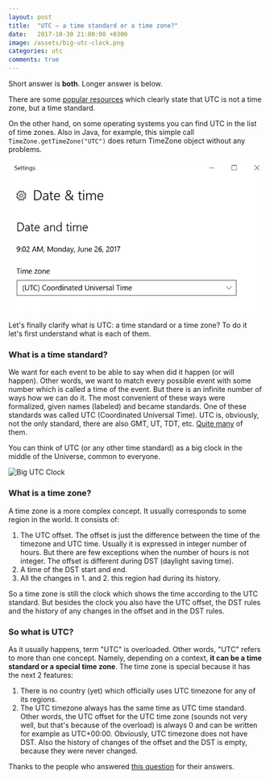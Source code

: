 ```yaml
---
layout: post
title:  "UTC — a time standard or a time zone?"
date:   2017-10-30 21:00:00 +0300
image: /assets/big-utc-clock.png
categories: utc
comments: true
---
```


Short answer is **both**. Longer answer is below.

There are some [popular resources](https://www.timeanddate.com/time/gmt-utc-time.html) which clearly state that UTC is not a time zone, but a time standard.

On the other hand, on some operating systems you can find UTC in the list of time zones. Also in Java, for example, this simple call `TimeZone.getTimeZone("UTC")` does return TimeZone object without any problems.

<img alt="UTC as time zone in Windows" src="/assets/utc-as-time-zone-in-windows.png" height="300">

Let's finally clarify what is UTC: a time standard or a time zone? To do it let's first understand what is each of them.

### What is a time standard?

We want for each event to be able to say when did it happen (or will happen). Other words, we want to match every possible event with some number which is called a time of the event. But there is an infinite number of ways how we can do it. The most convenient of these ways were formalized, given names (labeled) and became standards. One of these standards was called UTC (Coordinated Universal Time). UTC is, obviously, not the only standard, there are also GMT, UT, TDT, etc. [Quite many](https://en.wikipedia.org/wiki/Time_standard) of them.

You can think of UTC (or any other time standard) as a big clock in the middle of the Universe, common to everyone.

<img alt="Big UTC Clock" src="{{ page.image }}" height="300">

### What is a time zone?

A time zone is a more complex concept. It usually corresponds to some region in the world. It consists of:

1. The UTC offset. The offset is just the difference between the time of the timezone and UTC time. Usually it is expressed in integer number of hours. But there are few exceptions when the number of hours is not integer. The offset is different during DST (daylight saving time).
2. A time of the DST start and end.
3. All the changes in 1. and 2. this region had during its history.

So a time zone is still the clock which shows the time according to the UTC standard. But besides the clock you also have the UTC offset, the DST rules and the history of any changes in the offset and in the DST rules.

### So what is UTC?

As it usually happens, term "UTC" is overloaded. Other words, "UTC" refers to more than one concept. Namely, depending on a context, **it can be a time standard or a special time zone**. The time zone is special because it has the next 2 features:
1. There is no country (yet) which officially uses UTC timezone for any of its regions.
2. The UTC timezone always has the same time as UTC time standard. Other words, the UTC offset for the UTC time zone (sounds not very well, but that's because of the overload) is always 0 and can be written for example as UTC+00:00. Obviously, UTC timezone does not have DST. Also the history of changes of the offset and the DST is empty, because they were never changed.

Thanks to the people who answered [this question](https://stackoverflow.com/questions/44756430/why-utc-which-is-not-a-time-zone-is-considered-as-a-time-zone-in-java-and-not) for their answers.